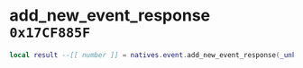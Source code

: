 # add_new_event_response `0x17CF885F`

```lua
local result --[[ number ]] = natives.event.add_new_event_response(_unk0 --[[ number ]], _unk1 --[[ number ]], _unk2 --[[ number ]], _unk3 --[[ number ]])
```
